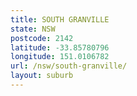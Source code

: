 ```yaml
---
title: SOUTH GRANVILLE
state: NSW
postcode: 2142
latitude: -33.85780796
longitude: 151.0106782
url: /nsw/south-granville/
layout: suburb
---
```

